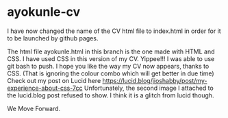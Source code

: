 # ayokunle-cv
I have now changed the name of the CV html file to index.html in order for it to be launched by github pages.

The html file ayokunle.html in this branch is the one made with HTML and CSS.
I have used CSS in this version of my CV. Yippee!!! I was able to use git bash to push.
I hope you like the way my CV now appears, thanks to CSS. (That is ignoring the colour combo which will get better in due time)
Check out my post on Lucid here https://lucid.blog/jioshabby/post/my-experience-about-css-7cc
Unfortunately, the second image I attached to the lucid.blog post refused to show. I think it is a glitch from lucid though.

We Move Forward.
